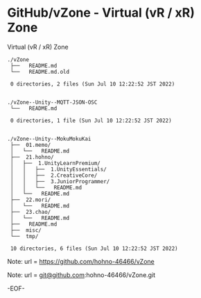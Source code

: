 # GitHub/vZone - Virtual (vR / xR) Zone

Virtual (vR / xR) Zone

    ./vZone
     ├──   README.md
     └──   README.md.old
     
     0 directories, 2 files (Sun Jul 10 12:22:52 JST 2022)


    ./vZone--Unity--MQTT-JSON-OSC
     └──   README.md
     
     0 directories, 1 file (Sun Jul 10 12:22:52 JST 2022)


    ./vZone--Unity--MokuMokuKai
     ├──  01.memo/
     │   └──   README.md
     ├──  21.hohno/
     │   ├──  1.UnityLearnPremium/
     │   │   ├──  1.UnityEssentials/
     │   │   ├──  2.CreativeCore/
     │   │   ├──  3.JuniorProgrammer/
     │   │   └──   README.md
     │   └──   README.md
     ├──  22.mori/
     │   └──   README.md
     ├──  23.chao/
     │   └──   README.md
     ├──   README.md
     ├──  misc/
     └──  tmp/
     
     10 directories, 6 files (Sun Jul 10 12:22:52 JST 2022)


Note:	url = https://github.com/hohno-46466/vZone

Note:	url = git@github.com:hohno-46466/vZone.git

-EOF-
